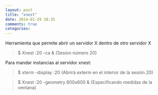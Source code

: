 ```yaml
---
layout: post
title: "xnest"
date: 2014-01-29 18:35
comments: true
categories: 
---
```

Herramienta que permite abrir un servidor X dentro de otro servidor X 

>$ Xnest :20 -ca & (Sesion número 20) 

Para mandar instancias al servidor xnest: 

>$ xterm -display :20 (Abrirá exterm en el interior de la sesión 20) 

>$ Xnest :20 -geometry 800x600 & (Especificando medidas de la ventana)

